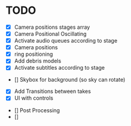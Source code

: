 # TODO
- [x] Camera positions stages array
- [x] Camera Positional Oscillating
- [x] Activate audio queues according to stage
- [x] Camera positions
- [x] ring positioning
- [x] Add debris models
- [x] Activate subtitles according to stage
- [] Skybox for background (so sky can rotate)
- [x] Add Transitions between takes
- [x] UI with controls
- [] Post Processing
- [] 